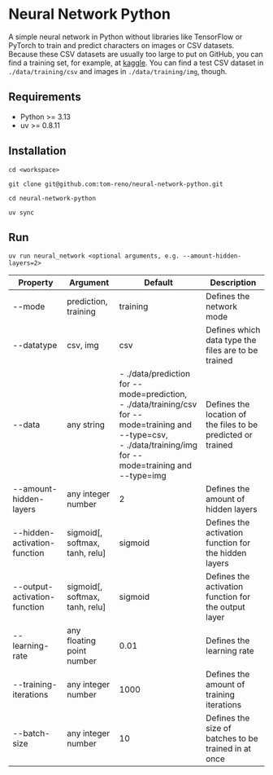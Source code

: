 # Neural Network Python

A simple neural network in Python without libraries like TensorFlow or PyTorch to train and predict characters on images
or CSV datasets. Because these CSV datasets are usually too large to put on GitHub, you can find a training set, for 
example, at [kaggle](https://www.kaggle.com/datasets?search=character+recognition). You can find a test CSV dataset in
`./data/training/csv` and images in `./data/training/img`, though.

## Requirements

- Python >= 3.13
- uv >= 0.8.11

## Installation

```
cd <workspace>

git clone git@github.com:tom-reno/neural-network-python.git

cd neural-network-python

uv sync
```

## Run

```
uv run neural_network <optional arguments, e.g. --amount-hidden-layers=2>
```

| Property                     | Argument                       | Default                                                                                                                                                             | Description                                                  |
|------------------------------|--------------------------------|---------------------------------------------------------------------------------------------------------------------------------------------------------------------|--------------------------------------------------------------|
| --mode                       | prediction, training           | training                                                                                                                                                            | Defines the network mode                                     |
| --datatype                   | csv, img                       | csv                                                                                                                                                                 | Defines which data type the files are to be trained          |
| --data                       | any string                     | - ./data/prediction for --mode=prediction,<br>- ./data/training/csv for --mode=training and --type=csv,<br>- ./data/training/img for --mode=training and --type=img | Defines the location of the files to be predicted or trained |
| --amount-hidden-layers       | any integer number             | 2                                                                                                                                                                   | Defines the amount of hidden layers                          |
| --hidden-activation-function | sigmoid[, softmax, tanh, relu] | sigmoid                                                                                                                                                             | Defines the activation function for the hidden layers        |
| --output-activation-function | sigmoid[, softmax, tanh, relu] | sigmoid                                                                                                                                                             | Defines the activation function for the output layer         |
| --learning-rate              | any floating point number      | 0.01                                                                                                                                                                | Defines the learning rate                                    |
| --training-iterations        | any integer number             | 1000                                                                                                                                                                | Defines the amount of training iterations                    |
| --batch-size                 | any integer number             | 10                                                                                                                                                                  | Defines the size of batches to be trained in at once         |
